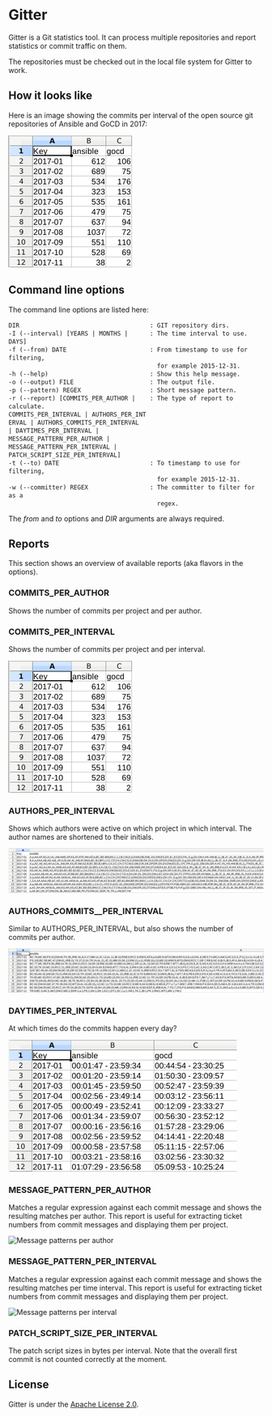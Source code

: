 # Gitter

Gitter is a Git statistics tool. It can process multiple repositories
and report statistics or commit traffic on them.

The repositories must be checked out in the local file system for
Gitter to work.

## How it looks like

Here is an image showing the commits per interval of the open source git repositories of Ansible and GoCD in 2017:

![Commits per Interval](https://raw.githubusercontent.com/1and1/gitter/master/images/commits_per_interval.png "Commits per Interval")

## Command line options

The command line options are listed here:

    DIR                                    : GIT repository dirs.
    -I (--interval) [YEARS | MONTHS |      : The time interval to use.
    DAYS]                                     
    -f (--from) DATE                       : From timestamp to use for filtering,
                                             for example 2015-12-31.
    -h (--help)                            : Show this help message.
    -o (--output) FILE                     : The output file.
    -p (--pattern) REGEX                   : Short message pattern.
    -r (--report) [COMMITS_PER_AUTHOR |    : The type of report to calculate.
    COMMITS_PER_INTERVAL | AUTHORS_PER_INT    
    ERVAL | AUTHORS_COMMITS_PER_INTERVAL      
    | DAYTIMES_PER_INTERVAL |                 
    MESSAGE_PATTERN_PER_AUTHOR |              
    MESSAGE_PATTERN_PER_INTERVAL |            
    PATCH_SCRIPT_SIZE_PER_INTERVAL]           
    -t (--to) DATE                         : To timestamp to use for filtering,
                                             for example 2015-12-31.
    -w (--committer) REGEX                 : The committer to filter for as a
                                             regex.


The *from* and *to* options and *DIR* arguments are always required.

## Reports

This section shows an overview of available reports (aka flavors in the options).

### COMMITS_PER_AUTHOR

Shows the number of commits per project and per author. 

### COMMITS_PER_INTERVAL

Shows the number of commits per project and per interval. 

![Commits per Interval](https://raw.githubusercontent.com/1and1/gitter/master/images/commits_per_interval.png "Commits per Interval")

### AUTHORS_PER_INTERVAL

Shows which authors were active on which project in which interval.
The author names are shortened to their initials.

![Authors per Interval](https://raw.githubusercontent.com/1and1/gitter/master/images/authors_per_interval.png "Authors per Interval")

### AUTHORS_COMMITS__PER_INTERVAL

Similar to AUTHORS_PER_INTERVAL, but also shows the number of commits per author.

![Authors commits per Interval](https://raw.githubusercontent.com/1and1/gitter/master/images/authors_commits_per_interval.png "Authors Commits per Interval")

### DAYTIMES_PER_INTERVAL

At which times do the commits happen every day?

![Daytimes per Interval](https://raw.githubusercontent.com/1and1/gitter/master/images/daytimes_per_interval.png "Daytimes per Interval")

### MESSAGE_PATTERN_PER_AUTHOR

Matches a regular expression against each commit message and shows the 
resulting matches per author. This report is useful for extracting
ticket numbers from commit messages and displaying them per project.

![Message patterns per author](https://raw.githubusercontent.com/1and1/gitter/master/images/message_patterns_per_author.png "Message patterns per author")

### MESSAGE_PATTERN_PER_INTERVAL

Matches a regular expression against each commit message and shows the 
resulting matches per time interval. This report is useful for extracting
ticket numbers from commit messages and displaying them per project.

![Message patterns per interval](https://raw.githubusercontent.com/1and1/gitter/master/images/message_patterns_per_interval.png "Message patterns per interval")

### PATCH_SCRIPT_SIZE_PER_INTERVAL

The patch script sizes in bytes per interval.
Note that the overall first commit is not counted correctly at the moment.

## License

Gitter is under the [Apache License 2.0](http://www.apache.org/licenses/LICENSE-2.0).
